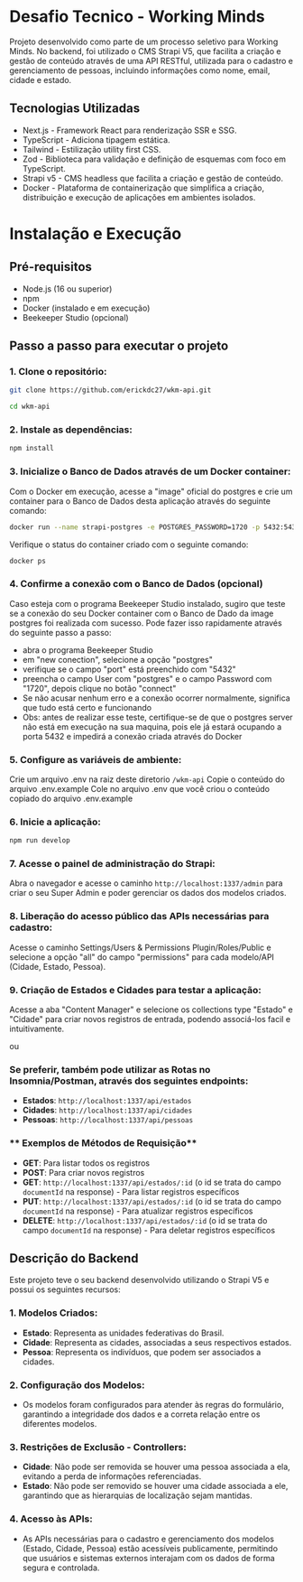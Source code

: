 # Desafio Tecnico - Working Minds

Projeto desenvolvido como parte de um processo seletivo para Working Minds.
No backend, foi utilizado o CMS Strapi V5, que facilita a criação e gestão de conteúdo através de uma API RESTful, utilizada para o cadastro e gerenciamento de pessoas, incluindo informações como nome, email, cidade e estado.

## Tecnologias Utilizadas

- Next.js - Framework React para renderização SSR e SSG.
- TypeScript - Adiciona tipagem estática.
- Tailwind - Estilização utility first CSS.
- Zod - Biblioteca para validação e definição de esquemas com foco em TypeScript.
- Strapi v5 - CMS headless que facilita a criação e gestão de conteúdo.
- Docker - Plataforma de containerização que simplifica a criação, distribuição e execução de aplicações em ambientes isolados.

# Instalação e Execução

## Pré-requisitos

- Node.js (16 ou superior)
- npm
- Docker (instalado e em execução)
- Beekeeper Studio (opcional)

## Passo a passo para executar o projeto

### 1. Clone o repositório:
```bash
git clone https://github.com/erickdc27/wkm-api.git
```
```bash
cd wkm-api
```
### 2. Instale as dependências:
```bash
npm install
```
### 3. Inicialize o Banco de Dados através de um Docker container:
Com o Docker em execução, acesse a "image" oficial do postgres e crie um container para o Banco de Dados desta aplicação através do seguinte comando:
```bash
docker run --name strapi-postgres -e POSTGRES_PASSWORD=1720 -p 5432:5432 -d postgres
```
Verifique o status do container criado com o seguinte comando:
```bash
docker ps
```

### 4. Confirme a conexão com o Banco de Dados (opcional)
Caso esteja com o programa Beekeeper Studio instalado, sugiro que teste se a conexão do seu Docker container com o Banco de Dado da image postgres foi realizada com sucesso.
Pode fazer isso rapidamente através do seguinte passo a passo:
- abra o programa Beekeeper Studio
- em "new conection", selecione a opção "postgres"
- verifique se o campo "port" está preenchido com "5432"
- preencha o campo User com "postgres" e o campo Password com "1720", depois clique no botão "connect"
- Se não acusar nenhum erro e a conexão ocorrer normalmente, significa que tudo está certo e funcionando
- Obs: antes de realizar esse teste, certifique-se de que o postgres server não está em execução na sua maquina, pois ele já estará ocupando a porta 5432 e impedirá a conexão criada através do Docker

### 5. Configure as variáveis de ambiente:
Crie um arquivo .env na raiz deste diretorio `/wkm-api`
Copie o conteúdo do arquivo .env.example
Cole no arquivo .env que você criou o conteúdo copiado do arquivo .env.example

### 6. Inicie a aplicação:
```bash
npm run develop
```
### 7. Acesse o painel de administração do Strapi:
Abra o navegador e acesse o caminho `http://localhost:1337/admin` para criar o seu Super Admin e poder gerenciar os dados dos modelos criados.

### 8. Liberação do acesso público das APIs necessárias para cadastro:
Acesse o caminho Settings/Users & Permissions Plugin/Roles/Public e selecione a opção "all" do campo "permissions" para cada modelo/API (Cidade, Estado, Pessoa).

### 9. Criação de Estados e Cidades para testar a aplicação:
Acesse a aba "Content Manager" e selecione os collections type "Estado" e "Cidade" para criar novos registros de entrada, podendo associá-los facil e intuitivamente.

ou

### Se preferir, também pode utilizar as Rotas no Insomnia/Postman, através dos seguintes endpoints:

- **Estados**: `http://localhost:1337/api/estados`
- **Cidades**: `http://localhost:1337/api/cidades`
- **Pessoas**: `http://localhost:1337/api/pessoas`

### ** Exemplos de Métodos de Requisição**

- **GET**: Para listar todos os registros
- **POST**: Para criar novos registros
- **GET**: `http://localhost:1337/api/estados/:id` (o id se trata do campo `documentId` na response) - Para listar registros específicos
- **PUT**: `http://localhost:1337/api/estados/:id` (o id se trata do campo `documentId` na response) - Para atualizar registros específicos
- **DELETE**: `http://localhost:1337/api/estados/:id` (o id se trata do campo `documentId` na response) - Para deletar registros específicos

## Descrição do Backend

Este projeto teve o seu backend desenvolvido utilizando o Strapi V5 e possui os seguintes recursos:

### 1. Modelos Criados:

   - **Estado**: Representa as unidades federativas do Brasil.
   - **Cidade**: Representa as cidades, associadas a seus respectivos estados.
   - **Pessoa**: Representa os indivíduos, que podem ser associados a cidades.

### 2. Configuração dos Modelos:

   - Os modelos foram configurados para atender às regras do formulário, garantindo a integridade dos dados e a correta relação entre os diferentes modelos.

### 3. Restrições de Exclusão - Controllers:

   - **Cidade**: Não pode ser removida se houver uma pessoa associada a ela, evitando a perda de informações referenciadas.
   - **Estado**: Não pode ser removido se houver uma cidade associada a ele, garantindo que as hierarquias de localização sejam mantidas.

### 4. Acesso às APIs:
   - As APIs necessárias para o cadastro e gerenciamento dos modelos (Estado, Cidade, Pessoa) estão acessíveis publicamente, permitindo que usuários e sistemas externos interajam com os dados de forma segura e controlada.
